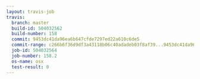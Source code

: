 ```yaml
---
layout: travis-job
travis:
  branch: master
  build-id: 504032562
  build-number: 158
  commit: 9453dc41da96ea6b647cfde7297ed22a610c6de5
  commit-range: c266b6f36d9df3a43118b06c40adadeb03f8af39...9453dc41da96ea6b647cfde7297ed22a610c6de5
  job-id: 504032564
  job-number: 158.2
  os-name: osx
  test-result: 0
---
```

